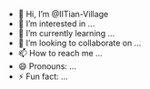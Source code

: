 - 👋 Hi, I’m @IITian-Village
- 👀 I’m interested in ...
- 🌱 I’m currently learning ...
- 💞️ I’m looking to collaborate on ...
- 📫 How to reach me ...
- 😄 Pronouns: ...
- ⚡ Fun fact: ...

<!---
IITian-Village/IITian-Village is a ✨ special ✨ repository because its `README.md` (this file) appears on your GitHub profile.
You can click the Preview link to take a look at your changes.
--->
